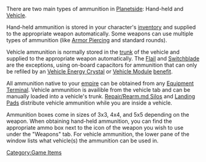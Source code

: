 There are two main types of ammunition in
[Planetside](Planetside.md): Hand-held and
[Vehicle](Vehicle.md).

Hand-held ammunition is stored in your character's
[inventory](inventory.md) and supplied to the appropriate weapon
automatically. Some weapons can use multiple types of ammunition (like
[Armor Piercing](Armor_Piercing.md) and standard rounds).

Vehicle ammunition is normally stored in the [trunk](trunk.md)
of the vehicle and supplied to the appropriate weapon automatically. The
[Flail](Flail.md) and [Switchblade](Switchblade.md) are
the exceptions, using on-board capacitors for ammunition that can only
be refiled by an [Vehicle Energy
Crystal](Vehicle_Energy_Crystal.md) or [Vehicle
Module](Vehicle_Module.md) [benefit](Module_benefit.md).

All ammunition native to your [empire](empire.md) can be
obtained from any [Equipment Terminal](Equipment_Terminal.md).
Vehicle ammunition is availible from the vehicle tab and can be manually
loaded into a vehicle's trunk. [Repair/Rearm.md
Silos](Repair/Rearm_Silo.md) and [Landing
Pads](Landing_Pad.md) distribute vehicle ammunition while you
are inside a vehicle.

Ammunition boxes come in sizes of 3x3, 4x4, and 5x5 depending on the
weapon. When obtaining hand-held ammunition, you can find the
appropriate ammo box next to the icon of the weapon you wish to use
under the "Weapons" tab. For vehicle ammunition, the lower pane of the
window lists what vehicle(s) the ammunition can be used in.

[Category:Game Items](Category:Game_Items.md)
